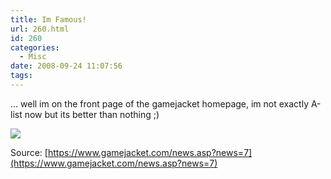 ```yaml
---
title: Im Famous!
url: 260.html
id: 260
categories:
  - Misc
date: 2008-09-24 11:07:56
tags:
---
```


... well im on the front page of the gamejacket homepage, im not exactly A-list now but its better than nothing ;)

<!-- more -->

![](https://www.artificial-studios.co.uk/wp-content/uploads/image/famous.png)

Source: [https://www.gamejacket.com/news.asp?news=7](https://www.gamejacket.com/news.asp?news=7)

&nbsp;
